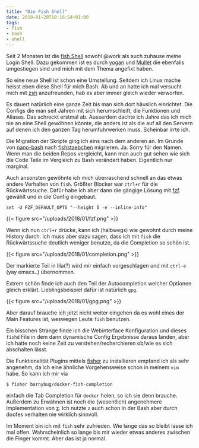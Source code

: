 ```yaml
---
title: "Die Fish Shell"
date: 2018-01-28T10:16:54+01:00
tags:
- fish
- bash
- shell
---
```


Seit 2 Monaten ist die [fish Shell](https://fishshell.com) sowohl @work als
auch zuhause meine Login Shell. Dazu gekommen ist es durch
[yogan](http://zogan.de) und [Mullet](https://twitter.com/mulletti) die
ebenfalls umgestiegen sind und mich mit dem Thema angefixt haben.

So eine neue Shell ist schon eine Umstellung. Seitdem ich Linux mache heisst
eben diese Shell für mich Bash. Ab und an hatte ich mal versucht mich mit
[zsh](https://www.zsh.org/) anzufreunden, hab es aber immer gleich wieder
verworfen.

Es dauert natürlich eine ganze Zeit bis man sich dort häuslich einrichtet. Die
Configs die man seit Jahren mit sich herumschleift, die Funktionen und Aliases.
Das schreckt erstmal ab. Ausserdem dachte ich Jahre das ich mich nie an eine
Shell gewöhnen könnte, die anders ist als die auf all den Servern auf denen ich
den ganzen Tag herumfuhrwerken muss. Scheinbar irrte ich.

Die Migration der Skripte ging ich eins nach dem anderen an. Im Grunde von
[nano-bash](https://github.com/noqqe/nano-bash) nach
[fishstaebchen](https://github.com/noqqe/fishstaebchen) migrieren. Ja. Sorry
für den Namen. Wenn man die beiden Repos vergleicht, kann man auch gut sehen
wie sich die Code Teile im Vergleich zu Bash verändert haben. Eigentlich nur
marginal.

Auch ansonsten gewöhnte ich mich überraschend schnell an das etwas andere
Verhalten von `fish`. Größter Blocker war `ctrl+r` für die Rückwärtssuche.
Dafür habe ich aber dann die gängige Lösung mit
[fzf](https://github.com/junegunn/fzf) gewählt und in die Config eingebaut.

```
set -U FZF_DEFAULT_OPTS "--height 5 -e --inline-info"
```

{{< figure src="/uploads/2018/01/fzf.png" >}}

Wenn ich nun `ctrl+r` drücke, kann ich (halbwegs) wie gewohnt durch meine
History durch. Ich muss aber dazu sagen, dass ich mit `fish` die Rückwärtssuche
deutlich weniger benutze, da die Completion so schön ist.

{{< figure src="/uploads/2018/01/completion.png" >}}

Der markierte Teil in lila(?) wird mir einfach vorgeschlagen und mit `ctrl-e`
(yay emacs..) übernommen.

Extrem schön finde ich auch den Teil der Autocompletion welcher Optionen gleich
erklärt. Lieblingsbeispiel dafür ist natürlich `gpg`.

{{< figure src="/uploads/2018/01/gpg.png" >}}

Aber darauf brauche ich jetzt nicht weiter eingehen da es wohl eines der Main
Features ist, weswegen Leute `fish` benutzen.

Ein bisschen Strange finde ich die Webinterface Konfiguration und dieses
`fishd` File in dem dann dynamische Config Ergebnisse daraus landen, aber ich
hatte noch keine Zeit zu verstehen/recherchieren ob/wie es sich abschalten
lässt.

Die Funktionalität Plugins mittels
[fisher](https://github.com/fisherman/fisherman) zu installieren empfand ich
als sehr angenehm, da ich eine ähnliche Vorgehensweise schon in meinem `vim`
habe. So kann ich mir via

```
$ fisher barnybug/docker-fish-completion
```

einfach die Tab Completion für `docker` holen, so ich sie denn brauche.
Außerdem zu Erwähnen ist noch die (wesentlich) angenehmere Implementation von
[z](https://github.com/fisherman/z). Ich nutzte `z` auch schon in der Bash
aber durch doofes verhalten nie wirklich sinnvoll.

Im Moment bin ich mit `fish` sehr zufrieden. Wie lange das so bleibt lasse ich
mal offen. Wahrscheinlich so lange bis mir wieder etwas anderes zwischen die
Finger kommt. Aber das ist ja normal.
